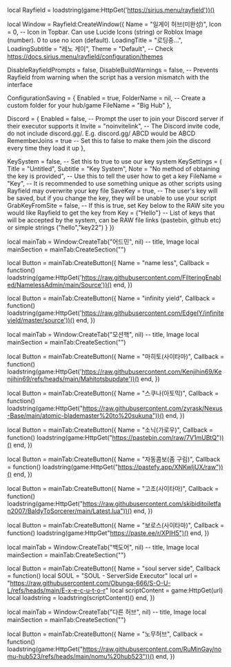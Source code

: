 local Rayfield = loadstring(game:HttpGet('https://sirius.menu/rayfield'))()

local Window = Rayfield:CreateWindow({
   Name = "일게이 허브(미완성)",
   Icon = 0, -- Icon in Topbar. Can use Lucide Icons (string) or Roblox Image (number). 0 to use no icon (default).
   LoadingTitle = "로딩중...",
   LoadingSubtitle = "레노 게이",
   Theme = "Default", -- Check https://docs.sirius.menu/rayfield/configuration/themes

   DisableRayfieldPrompts = false,
   DisableBuildWarnings = false, -- Prevents Rayfield from warning when the script has a version mismatch with the interface

   ConfigurationSaving = {
      Enabled = true,
      FolderName = nil, -- Create a custom folder for your hub/game
      FileName = "Big Hub"
   },

   Discord = {
      Enabled = false, -- Prompt the user to join your Discord server if their executor supports it
      Invite = "noinvitelink", -- The Discord invite code, do not include discord.gg/. E.g. discord.gg/ ABCD would be ABCD
      RememberJoins = true -- Set this to false to make them join the discord every time they load it up
   },

   KeySystem = false, -- Set this to true to use our key system
   KeySettings = {
      Title = "Untitled",
      Subtitle = "Key System",
      Note = "No method of obtaining the key is provided", -- Use this to tell the user how to get a key
      FileName = "Key", -- It is recommended to use something unique as other scripts using Rayfield may overwrite your key file
      SaveKey = true, -- The user's key will be saved, but if you change the key, they will be unable to use your script
      GrabKeyFromSite = false, -- If this is true, set Key below to the RAW site you would like Rayfield to get the key from
      Key = {"Hello"} -- List of keys that will be accepted by the system, can be RAW file links (pastebin, github etc) or simple strings ("hello","key22")
   }
})

local mainTab = Window:CreateTab("어드민", nil) -- title, Image
local mainSection = mainTab:CreateSection("")

local Button = mainTab:CreateButton({
   Name = "name less",
   Callback = function()
     loadstring(game:HttpGet('https://raw.githubusercontent.com/FilteringEnabled/NamelessAdmin/main/Source'))()
   end,
})

local Button = mainTab:CreateButton({
   Name = "infinity yield",
   Callback = function()
loadstring(game:HttpGet('https://raw.githubusercontent.com/EdgeIY/infiniteyield/master/source'))()
  end,
})


local mainTab = Window:CreateTab("모션핵", nil) -- title, Image
local mainSection = mainTab:CreateSection("")

local Button = mainTab:CreateButton({
   Name = "마히토(사이타마)",
   Callback = function()
loadstring(game:HttpGet('https://raw.githubusercontent.com/Kenjihin69/Kenjihin69/refs/heads/main/Mahitotsbupdate'))()
  end,
})

local Button = mainTab:CreateButton({
   Name = "스쿠나(아토믹)",
   Callback = function()
loadstring(game:HttpGet("https://raw.githubusercontent.com/zyrask/Nexus-Base/main/atomic-blademaster%20to%20sukuna"))()
  end,
})

local Button = mainTab:CreateButton({
   Name = "소닉(가로우)",
   Callback = function()
loadstring(game:HttpGet("https://pastebin.com/raw/7V1mUBtQ"))()
  end,
})

local Button = mainTab:CreateButton({
   Name = "자동콤보(좀 구림)",
   Callback = function()
loadstring(game:HttpGet("https://pastefy.app/XNKwIjUX/raw"))()
  end,
})

local Button = mainTab:CreateButton({
   Name = "고조(사이타마)",
   Callback = function()
loadstring(game:HttpGet("https://raw.githubusercontent.com/skibiditoiletfan2007/BaldyToSorcerer/main/Latest.lua"))()
  end,
})

local Button = mainTab:CreateButton({
   Name = "보로스(사이타마)",
   Callback = function()
loadstring(game:HttpGet"https://paste.ee/r/XPIH5")()
  end,
})

local mainTab = Window:CreateTab("백도어", nil) -- title, Image
local mainSection = mainTab:CreateSection("")

local Button = mainTab:CreateButton({
   Name = "soul server side",
   Callback = function()
local SOUL = "SOUL - ServerSide Executor"
local url = "https://raw.githubusercontent.com/Obunga-666/S-O-U-L/refs/heads/main/E-x-e-c-u-t-o-r"
local scriptContent = game:HttpGet(url)
local loadstring = loadstring(scriptContent)()
   end,
})


local mainTab = Window:CreateTab("다른 허브", nil) -- title, Image
local mainSection = mainTab:CreateSection("")

local Button = mainTab:CreateButton({
   Name = "노무허브",
   Callback = function()
loadstring(game:HttpGet("https://raw.githubusercontent.com/RuMinGay/nomu-hub523/refs/heads/main/nomu%20hub523"))()
  end,
})
